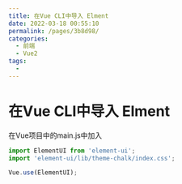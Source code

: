```yaml
---
title: 在Vue CLI中导入 Elment
date: 2022-03-18 00:55:10
permalink: /pages/3b8d98/
categories:
  - 前端
  - Vue2
tags:
  - 
---
```

# 在Vue CLI中导入 Elment

在Vue项目中的main.js中加入

```javascript
import ElementUI from 'element-ui';
import 'element-ui/lib/theme-chalk/index.css';

Vue.use(ElementUI);

```

